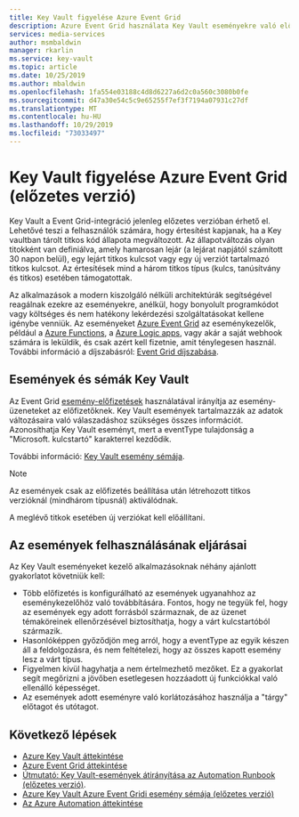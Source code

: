 ```yaml
---
title: Key Vault figyelése Azure Event Grid
description: Azure Event Grid használata Key Vault eseményekre való előfizetéshez
services: media-services
author: msmbaldwin
manager: rkarlin
ms.service: key-vault
ms.topic: article
ms.date: 10/25/2019
ms.author: mbaldwin
ms.openlocfilehash: 1fa554e03188c4d8d6227a6d2c0a560c3080b0fe
ms.sourcegitcommit: d47a30e54c5c9e65255f7ef3f7194a07931c27df
ms.translationtype: MT
ms.contentlocale: hu-HU
ms.lasthandoff: 10/29/2019
ms.locfileid: "73033497"
---
```

# <a name="monitoring-key-vault-with-azure-event-grid-preview"></a>Key Vault figyelése Azure Event Grid (előzetes verzió)

Key Vault a Event Grid-integráció jelenleg előzetes verzióban érhető el. Lehetővé teszi a felhasználók számára, hogy értesítést kapjanak, ha a Key vaultban tárolt titkos kód állapota megváltozott. Az állapotváltozás olyan titokként van definiálva, amely hamarosan lejár (a lejárat napjától számított 30 napon belül), egy lejárt titkos kulcsot vagy egy új verziót tartalmazó titkos kulcsot. Az értesítések mind a három titkos típus (kulcs, tanúsítvány és titkos) esetében támogatottak.

Az alkalmazások a modern kiszolgáló nélküli architektúrák segítségével reagálnak ezekre az eseményekre, anélkül, hogy bonyolult programkódot vagy költséges és nem hatékony lekérdezési szolgáltatásokat kellene igénybe venniük. Az eseményeket [Azure Event Grid](https://azure.microsoft.com/services/event-grid/) az eseménykezelők, például a [Azure Functions](https://azure.microsoft.com/services/functions/), a [Azure Logic apps](https://azure.microsoft.com/services/logic-apps/), vagy akár a saját webhook számára is leküldik, és csak azért kell fizetnie, amit ténylegesen használ. További információ a díjszabásról: [Event Grid díjszabása](https://azure.microsoft.com/pricing/details/event-grid/).

## <a name="key-vault-events-and-schemas"></a>Események és sémák Key Vault

Az Event Grid [esemény-előfizetések](../event-grid/concepts.md#event-subscriptions) használatával irányítja az esemény-üzeneteket az előfizetőknek. Key Vault események tartalmazzák az adatok változásaira való válaszadáshoz szükséges összes információt. Azonosíthatja Key Vault eseményt, mert a eventType tulajdonság a "Microsoft. kulcstartó" karakterrel kezdődik.

További információ: [Key Vault esemény sémája](../event-grid/event-schema-key-vault.md).

> [!NOTE]
> Az események csak az előfizetés beállítása után létrehozott titkos verzióknál (mindhárom típusnál) aktiválódnak.
>
> A meglévő titkok esetében új verziókat kell előállítani.

## <a name="practices-for-consuming-events"></a>Az események felhasználásának eljárásai

Az Key Vault eseményeket kezelő alkalmazásoknak néhány ajánlott gyakorlatot követniük kell:

* Több előfizetés is konfigurálható az események ugyanahhoz az eseménykezelőhöz való továbbítására. Fontos, hogy ne tegyük fel, hogy az események egy adott forrásból származnak, de az üzenet témaköreinek ellenőrzésével biztosíthatja, hogy a várt kulcstartóból származik.
* Hasonlóképpen győződjön meg arról, hogy a eventType az egyik készen áll a feldolgozásra, és nem feltételezi, hogy az összes kapott esemény lesz a várt típus.
* Figyelmen kívül hagyhatja a nem értelmezhető mezőket.  Ez a gyakorlat segít megőrizni a jövőben esetlegesen hozzáadott új funkciókkal való ellenálló képességet.
* Az események adott eseményre való korlátozásához használja a "tárgy" előtagot és utótagot.

## <a name="next-steps"></a>Következő lépések

- [Azure Key Vault áttekintése](key-vault-overview.md)
- [Azure Event Grid áttekintése](../event-grid/overview.md)
- [Útmutató: Key Vault-események átirányítása az Automation Runbook (előzetes verzió)](event-grid-tutorial.md).
- [Azure Key Vault Azure Event Gridi esemény sémája (előzetes verzió)](../event-grid/event-schema-key-vault.md)
- [Az Azure Automation áttekintése](../automation/index.yml)

